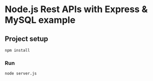 # Node.js Rest APIs with Express & MySQL example

## Project setup

```
npm install
```

### Run

```
node server.js
```
